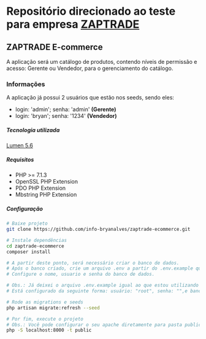 # Repositório direcionado ao teste para empresa [ZAPTRADE](http://www.zaptrade.com.br/)

## ZAPTRADE E-commerce

A aplicação será um catálogo de produtos, contendo níveis de permissão e acesso: Gerente ou Vendedor, para o gerenciamento do catálogo.

### Informações

A aplicação já possui 2 usuários que estão nos seeds, sendo eles:
- login: 'admin'; senha: 'admin' **(Gerente)**
- login: 'bryan'; senha: '1234' **(Vendedor)**

##### Tecnologia utilizada
[Lumen 5.6](https://lumen.laravel.com/docs/5.6)

##### Requisitos
- PHP >= 7.1.3
- OpenSSL PHP Extension
- PDO PHP Extension
- Mbstring PHP Extension

##### Configuração
``` bash
# Baixe projeto
git clone https://github.com/info-bryanalves/zaptrade-ecommerce.git

# Instale dependências
cd zaptrade-ecommerce
composer install

# A partir deste ponto, será necessário criar o banco de dados.
# Após o banco criado, crie um arquivo .env a partir do .env.example que esta na raiza da aplicar.
# Configure o nome, usuario e senha do banco de dados.

# Obs.: Já deixei o arquivo .env.example igual ao que estou utilizando somente para facilidade na apresentação.
# Está configurado da seguinte forma: usuário: "root", senha: "",e banco: "zaptrade".

# Rode as migrations e seeds
php artisan migrate:refresh --seed

# Por fim, execute o projeto
# Obs.: Você pode configurar o seu apache diretamente para pasta public do projeto que irá ter o mesmo efeito;
php -S localhost:8000 -t public
